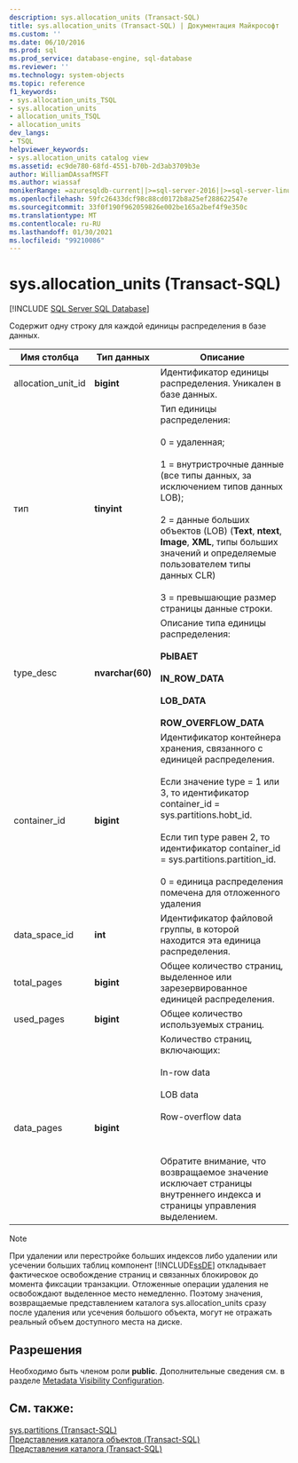 ```yaml
---
description: sys.allocation_units (Transact-SQL)
title: sys.allocation_units (Transact-SQL) | Документация Майкрософт
ms.custom: ''
ms.date: 06/10/2016
ms.prod: sql
ms.prod_service: database-engine, sql-database
ms.reviewer: ''
ms.technology: system-objects
ms.topic: reference
f1_keywords:
- sys.allocation_units_TSQL
- sys.allocation_units
- allocation_units_TSQL
- allocation_units
dev_langs:
- TSQL
helpviewer_keywords:
- sys.allocation_units catalog view
ms.assetid: ec9de780-68fd-4551-b70b-2d3ab3709b3e
author: WilliamDAssafMSFT
ms.author: wiassaf
monikerRange: =azuresqldb-current||>=sql-server-2016||>=sql-server-linux-2017||=azuresqldb-mi-current
ms.openlocfilehash: 59fc26433dcf98c88cd0172b8a25ef288622547e
ms.sourcegitcommit: 33f0f190f962059826e002be165a2bef4f9e350c
ms.translationtype: MT
ms.contentlocale: ru-RU
ms.lasthandoff: 01/30/2021
ms.locfileid: "99210086"
---
```

# <a name="sysallocation_units-transact-sql"></a>sys.allocation_units (Transact-SQL)
[!INCLUDE [SQL Server SQL Database](../../includes/applies-to-version/sql-asdb.md)]

  Содержит одну строку для каждой единицы распределения в базе данных.  
  
|Имя столбца|Тип данных|Описание|  
|-----------------|---------------|-----------------|  
|allocation_unit_id|**bigint**|Идентификатор единицы распределения. Уникален в базе данных.|  
|тип|**tinyint**|Тип единицы распределения:<br /><br /> 0 = удаленная;<br /><br /> 1 = внутристрочные данные (все типы данных, за исключением типов данных LOB);<br /><br /> 2 = данные больших объектов (LOB) (**Text**, **ntext**, **Image**, **XML**, типы больших значений и определяемые пользователем типы данных CLR)<br /><br /> 3 = превышающие размер страницы данные строки.|  
|type_desc|**nvarchar(60)**|Описание типа единицы распределения:<br /><br /> **РЫВАЕТ**<br /><br /> **IN_ROW_DATA**<br /><br /> **LOB_DATA**<br /><br /> **ROW_OVERFLOW_DATA**|  
|container_id|**bigint**|Идентификатор контейнера хранения, связанного с единицей распределения.<br /><br /> Если значение type = 1 или 3, то идентификатор container_id = sys.partitions.hobt_id.<br /><br /> Если тип type равен 2, то идентификатор container_id = sys.partitions.partition_id.<br /><br /> 0 = единица распределения помечена для отложенного удаления|  
|data_space_id|**int**|Идентификатор файловой группы, в которой находится эта единица распределения.|  
|total_pages|**bigint**|Общее количество страниц, выделенное или зарезервированное единицей распределения.|  
|used_pages|**bigint**|Общее количество используемых страниц.|  
|data_pages|**bigint**|Количество страниц, включающих:<br /><br /> In-row data<br /><br /> LOB data<br /><br /> Row-overflow data<br /><br /> <br /><br /> Обратите внимание, что возвращаемое значение исключает страницы внутреннего индекса и страницы управления выделением.|  
  
> [!NOTE]  
>  При удалении или перестройке больших индексов либо удалении или усечении больших таблиц компонент [!INCLUDE[ssDE](../../includes/ssde-md.md)] откладывает фактическое освобождение страниц и связанных блокировок до момента фиксации транзакции. Отложенные операции удаления не освобождают выделенное место немедленно. Поэтому значения, возвращаемые представлением каталога sys.allocation_units сразу после удаления или усечения большого объекта, могут не отражать реальный объем доступного места на диске.  
  
## <a name="permissions"></a>Разрешения  
 Необходимо быть членом роли **public**. Дополнительные сведения см. в разделе [Metadata Visibility Configuration](../../relational-databases/security/metadata-visibility-configuration.md).  
  
## <a name="see-also"></a>См. также:  
 [sys.partitions (Transact-SQL)](../../relational-databases/system-catalog-views/sys-partitions-transact-sql.md)   
 [Представления каталога объектов (Transact-SQL)](../../relational-databases/system-catalog-views/object-catalog-views-transact-sql.md)   
 [Представления каталога (Transact-SQL)](../../relational-databases/system-catalog-views/catalog-views-transact-sql.md)  
  
  

